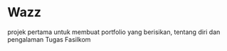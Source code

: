 # Wazz
projek pertama untuk membuat portfolio yang berisikan, tentang diri dan pengalaman Tugas Fasilkom
